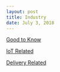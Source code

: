 ```yaml
---
layout: post
title: Industry
date: July 3, 2018
---
```

[Good to Know](Industry/Good-to-Know)

[IoT Related](Industry/IoT-Related)

[Delivery Related](Industry/Delivery-Related)


